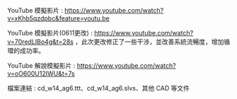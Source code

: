YouTube 模擬影片 : https://www.youtube.com/watch?v=xKhb5qzdpbc&feature=youtu.be

YouTube 模擬影片(0611更改) : https://www.youtube.com/watch?v=70redLIBo4g&t=28s ，此次更改修正了一些干涉，並改善系統流暢度，增加循環的成功率。

YouTube 解說模擬影片 : https://www.youtube.com/watch?v=oO600U12IWU&t=7s

檔案連結 : cd_w14_ag6.ttt、cd_w14_ag6.slvs、其他 CAD 等文件
